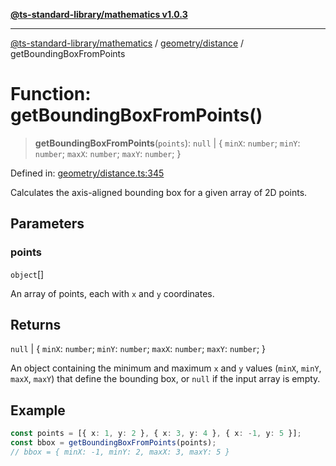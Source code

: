 [**@ts-standard-library/mathematics v1.0.3**](../../../README.md)

***

[@ts-standard-library/mathematics](../../../README.md) / [geometry/distance](../README.md) / getBoundingBoxFromPoints

# Function: getBoundingBoxFromPoints()

> **getBoundingBoxFromPoints**(`points`): `null` \| \{ `minX`: `number`; `minY`: `number`; `maxX`: `number`; `maxY`: `number`; \}

Defined in: [geometry/distance.ts:345](https://github.com/gabaudette/ts-stdlib/blob/be448e6a9d9c20c6c2f27f6550ce4e65fc8c9b89/packages/mathematics/src/geometry/distance.ts#L345)

Calculates the axis-aligned bounding box for a given array of 2D points.

## Parameters

### points

`object`[]

An array of points, each with `x` and `y` coordinates.

## Returns

`null` \| \{ `minX`: `number`; `minY`: `number`; `maxX`: `number`; `maxY`: `number`; \}

An object containing the minimum and maximum `x` and `y` values (`minX`, `minY`, `maxX`, `maxY`)
         that define the bounding box, or `null` if the input array is empty.

## Example

```typescript
const points = [{ x: 1, y: 2 }, { x: 3, y: 4 }, { x: -1, y: 5 }];
const bbox = getBoundingBoxFromPoints(points);
// bbox = { minX: -1, minY: 2, maxX: 3, maxY: 5 }
```
